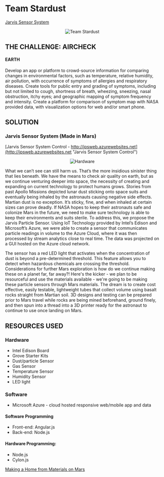 # Team Stardust

[Jarvis Sensor System](http://teamstardust.netai.net/)

<p align="center">
  <img src="https://pbs.twimg.com/media/Cg1TJAyUUAAsmrR.jpg" alt="Team Stardust"/>
</p>

## THE CHALLENGE: AIRCHECK
#### EARTH

Develop an app or platform to crowd-source information for comparing changes in environmental factors, such as temperature, relative humidity, air pollution, with occurrence of symptoms of allergies and respiratory diseases. Create tools for public entry and grading of symptoms, including but not limited to cough, shortness of breath, wheezing, sneezing, nasal obstruction, itchy eyes; and geographic mapping of symptom frequency and intensity. Create a platform for comparison of symptom map with NASA provided data, with visualization options for web and/or smart phone.


## SOLUTION

### Jarvis Sensor System (Made in Mars)

[Jarvis Sensor System Control - http://jpsweb.azurewebsites.net](http://jpsweb.azurewebsites.net "Jarvis Sensor System Control")

<p align="center">
  <img alt="Hardware" src="https://pbs.twimg.com/media/Cg1TJGJUgAENVNg.jpg">
</p>


What we can’t see can still harm us. That’s the more insidious sinister thing that lies beneath. We have the means to check air quality on earth, but as we continue venturing deeper into space, the necessity of creating and expanding on current technology to protect humans grows. Stories from past Apollo Missions depicted lunar dust sticking onto space suits and eventually being inhaled by the astronauts causing negative side effects. Martian dust is no exception. It’s sticky, fine, and when inhaled at certain sizes can prove deadly. If NASA hopes to keep their astronauts safe and colonize Mars in the future, we need to make sure technology is able to keep their environments and suits sterile.
To address this, we propose the Jarvis Particle Sensor. Using IoT Technology provided by Intel’s Edison and Microsoft’s Azure, we were able to create a sensor that communicates particle readings in volume to the Azure Cloud, where it was then processed by stream analytics close to real time. The data was projected on a GUI hosted on the Azure cloud network.

The sensor has a red LED light that activates when the concentration of dust is beyond a pre-determined threshold. This feature allows you to detect when hazardous chemicals are crossing the threshold.
Considerations for further Mars exploration is how do we continue making these on a planet far, far away?! Here's the kicker - we plan to be resourceful and use the materials available - we're going to be making these particle sensors through Mars materials. The dream is to create cost effective, easily testable, lightweight tubes that collect volume using basalt rocks straight from Martian soil. 3D designs and testing can be prepared prior to Mars travel while rocks are being mined beforehand, ground finely, and then spun into a thread into a 3D printer ready for the astronaut to continue to use once landing on Mars.

## RESOURCES USED

### Hardware
* Intel Edison Board 
* Grove Starter Kits
* Dust/particle Sensor
* Gas Sensor
* Temperature Sensor
* Humidity Sensor
* LED light

### Software
* Microsoft Azure - cloud hosted responsive web/mobile app and data

#### Software Programming
* Front-end: Angular.js
* Back-end: Node.js

#### Hardware Programming: 
* Node.js
* Cylon.js

[Making a Home from Materials on Mars](http://www.mae.ucla.edu/making-a-home-from-materials-on-mars)
